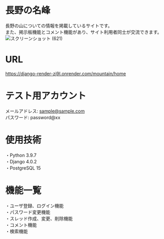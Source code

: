 # 長野の名峰
長野の山についての情報を掲載しているサイトです。<br>
また、掲示板機能とコメント機能があり、サイト利用者同士が交流できます。
![スクリーンショット (621)](https://user-images.githubusercontent.com/121214515/213612796-57abb60e-74f4-4af1-b92a-ccf33f6148be.png)

# URL
https://django-render-zj9l.onrender.com/mountain/home

# テスト用アカウント
メールアドレス: sample@sample.com<br>
パスワード: password@xx

# 使用技術
・Python 3.9.7<br>
・Django 4.0.2<br>
・PostgreSQL 15 <br>

# 機能一覧
・ユーザ登録、ログイン機能<br>
・パスワード変更機能<br>
・スレッド作成、変更、削除機能<br>
・コメント機能<br>
・検索機能